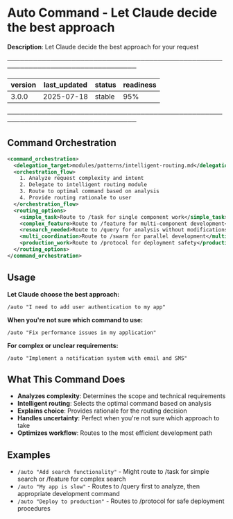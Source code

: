 # Auto Command - Let Claude decide the best approach

**Description**: Let Claude decide the best approach for your request

────────────────────────────────────────────────────────────────────────────────

| version | last_updated | status | readiness |
|---------|--------------|--------|----------|
| 3.0.0   | 2025-07-18   | stable | 95%      |

────────────────────────────────────────────────────────────────────────────────

## Command Orchestration

```xml
<command_orchestration>
  <delegation_target>modules/patterns/intelligent-routing.md</delegation_target>
  <orchestration_flow>
    1. Analyze request complexity and intent
    2. Delegate to intelligent routing module
    3. Route to optimal command based on analysis
    4. Provide routing rationale to user
  </orchestration_flow>
  <routing_options>
    <simple_task>Route to /task for single component work</simple_task>
    <complex_feature>Route to /feature for multi-component development</complex_feature>
    <research_needed>Route to /query for analysis without modifications</research_needed>
    <multi_coordination>Route to /swarm for parallel development</multi_coordination>
    <production_work>Route to /protocol for deployment safety</production_work>
  </routing_options>
</command_orchestration>
```

## Usage

**Let Claude choose the best approach:**
```
/auto "I need to add user authentication to my app"
```

**When you're not sure which command to use:**
```
/auto "Fix performance issues in my application"
```

**For complex or unclear requirements:**
```
/auto "Implement a notification system with email and SMS"
```

## What This Command Does

- **Analyzes complexity**: Determines the scope and technical requirements
- **Intelligent routing**: Selects the optimal command based on analysis
- **Explains choice**: Provides rationale for the routing decision
- **Handles uncertainty**: Perfect when you're not sure which approach to take
- **Optimizes workflow**: Routes to the most efficient development path

## Examples

- `/auto "Add search functionality"` - Might route to /task for simple search or /feature for complex search
- `/auto "My app is slow"` - Routes to /query first to analyze, then appropriate development command
- `/auto "Deploy to production"` - Routes to /protocol for safe deployment procedures
